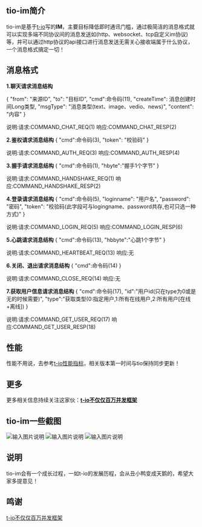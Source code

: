 ## tio-im简介

 tio-im是基于[t-io](http://git.oschina.net/tywo45/t-io)写的**IM**，主要目标降低即时通讯门槛，通过极简洁的消息格式就可以实现多端不同协议间的消息发送如(http、websocket、tcp自定义im协议)等，并可以通过http协议的api接口进行消息发送无需关心接收端属于什么协议，一个消息格式搞定一切！

## 消息格式

 **1.聊天请求消息结构** 
 
{
    "from": "来源ID",
    "to": "目标ID",
    "cmd":命令码(11),
    "createTime": 消息创建时间Long类型,
    "msgType": "消息类型(text、image、vedio、news)",
    "content": "内容"
}

说明:请求:COMMAND_CHAT_REQ(1) 响应:COMMAND_CHAT_RESP(2)

 **2.鉴权请求消息结构** 
{
    "cmd":命令码(3),
    "token": "校验码"
}

说明:请求:COMMAND_AUTH_REQ(3) 响应:COMMAND_AUTH_RESP(4)

 **3.握手请求消息结构** 
{
    "cmd":命令码(1),
    "hbyte":"握手1个字节"
}

说明:请求:COMMAND_HANDSHAKE_REQ(1) 响应:COMMAND_HANDSHAKE_RESP(2)

 **4.登录请求消息结构** 
{
    "cmd":命令码(5),
    "loginname": "用户名",
    "password": "密码",
    "token": "校验码(此字段可与logingname、password共存,也可只选一种方式)"
}

说明:请求:COMMAND_LOGIN_REQ(5) 响应:COMMAND_LOGIN_RESP(6)

 **5.心跳请求消息结构** 
{
    "cmd":命令码(13),
    "hbbyte":"心跳1个字节"
}

说明:请求:COMMAND_HEARTBEAT_REQ(13) 响应:无

 **6.关闭、退出请求消息结构** 
{
    "cmd":命令码(14)
}

说明:请求:COMMAND_CLOSE_REQ(14) 响应:无

 **7.获取用户信息请求消息结构** 
{
     "cmd":命令码(17),
     "id":"用户id(只在type为0或是无的时候需要)",
     "type":"获取类型(0:指定用户,1:所有在线用户,2:所有用户[在线+离线])
}

说明:请求:COMMAND_GET_USER_REQ(17) 响应:COMMAND_GET_USER_RESP(18)



## 性能
性能不用说，去参考[t-io性能指标](http://git.oschina.net/tywo45/t-io#%E6%9E%81%E9%9C%87%E6%92%BC%E7%9A%84%E6%80%A7%E8%83%BD)，相关版本第一时间与tio保持同步更新！

## 更多
更多相关信息持续关注这家伙：**[t-io不仅仅百万并发框架](http://git.oschina.net/tywo45/t-io)** 


## tio-im一些截图
![输入图片说明](https://git.oschina.net/uploads/images/2017/0920/154315_4882a2cc_410355.jpeg "tio-im-1.jpg")
![输入图片说明](https://git.oschina.net/uploads/images/2017/0830/190054_a128b214_410355.jpeg "tio-im-2.jpg")
![输入图片说明](https://git.oschina.net/uploads/images/2017/0830/190428_474270ae_410355.jpeg "tio-im-3.jpg")

## 说明
tio-im会有一个成长过程，一如t-io的发展历程，会从丑小鸭变成天鹅的，希望大家多提意见！

## 鸣谢
[t-io不仅仅百万并发框架](http://git.oschina.net/tywo45/t-io)